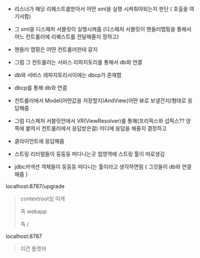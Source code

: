 - 리스너가 해당 리퀘스트를받아서 어떤 xml을 실행 시켜줘야되는지 판단 ( 호출을 여기서함)
- 그 xml을 디스페처 서블릿이 실행시켜줌 (디스패처 서블릿이 핸들러맵핑을 통해서 어느 컨트롤러에 리퀘스트를 전달해줄지 정하고)

- 핸들러 맵핑은 어떤 컨트롤러한테 갈지



- 그럼 그 컨트롤러는 서비스 리파지토리를 통해서 db와 연결
- db와 서비스 레파지토리사이에는 dbcp가 존재함 
- dbcp를 통해 db와 연결
- 컨트롤러에서 Model(어떤값을 저장할지)AndView(어떤 뷰로 보낼건지)형태로 응답해줌
- 그럼 디스페처 서블릿안에서 VR(ViewResolver)를 통해(프리픽스와 섭픽스?? 양쪽에 붙여서 컨트롤러에서 응답받은걸) 어디에 응답을 해줄지 결정하고
- 클라이언트에 응답해줌





- 스트링 리터럴들이 둥둥둥 떠다니는곳 힙영역에 스트링 툴이 따로생김
- jdbc커넥션 객체들이 둥둥둥 떠다니는 툴이라고 생각하면됨 ( 그것들이 db와 연결해줌 )





localhost:8787/upgrade

> contextroot임 이게 
>
> 즉 webapp
>
> 즉 /



localhost:8787

> 이건 톰캣꺼

